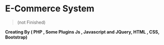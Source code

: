 # E-Commerce System
>(not Finished)

**Creating By
 ( PHP , Some Plugins Js , Javascript and JQuery, HTML , CSS, Bootstrap)**
